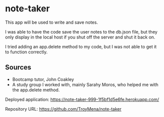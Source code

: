 # note-taker
This app will be used to write and save notes.

I was able to have the code save the user notes to the db.json file, but they only display in the local host if you shut off the server and shut it back on.

I tried adding an app.delete method to my code, but I was not able to get it to function correctly.

## Sources

* Bootcamp tutor, John Coakley
* A study group I worked with, mainly Sarahy Moros, who helped me with the app.delete method.

Deployed application: https://note-taker-999-1f5bf1d5e6fe.herokuapp.com/

Repository URL: https://github.com/TroyMena/note-taker